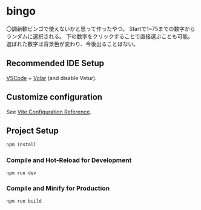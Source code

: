 # bingo

〇調新歓ビンゴで使えないかと思って作ったやつ。
Startで1~75までの数字からランダムに選択される。
下の数字をクリックすることで直接選ぶことも可能。
選ばれた数字は背景色が変わり、今後出ることはない。

## Recommended IDE Setup

[VSCode](https://code.visualstudio.com/) + [Volar](https://marketplace.visualstudio.com/items?itemName=Vue.volar) (and disable Vetur).

## Customize configuration

See [Vite Configuration Reference](https://vite.dev/config/).

## Project Setup

```sh
npm install
```

### Compile and Hot-Reload for Development

```sh
npm run dev
```

### Compile and Minify for Production

```sh
npm run build
```
